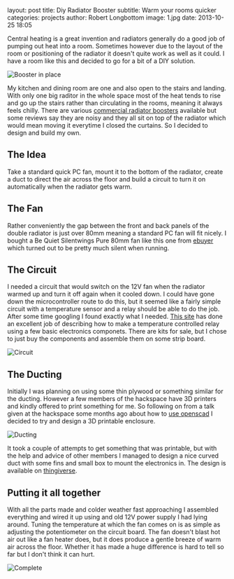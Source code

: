layout:       post
title:        Diy Radiator Booster
subtitle:     Warm your rooms quicker
categories:   projects
author:       Robert Longbottom
image:        1.jpg
date:         2013-10-25 18:05

Central heating is a great invention and radiators generally do a 
good job of pumping out heat into a room.  Sometimes however due
to the layout of the room or positioning of the radiator it
doesn't quite work as well as it could.  I have a room like this
and decided to go for a bit of a DIY solution.

<!-- more -->

![Booster in place](2.jpg)

My kitchen and dining room are one and also open to the stairs 
and landing.  With only one big raditor in the whole space most 
of the heat tends to rise and go up the stairs rather than circulating
in the rooms, meaning it always feels chilly.  There are various
[commercial radiator boosters](http://www.nigelsecostore.com/acatalog/Radiator_Booster.html)
available but some reviews say they are noisy and they all sit on top of
the radiator which would mean moving it everytime I closed the 
curtains.  So I decided to design and build my own.

## The Idea

Take a standard quick PC fan, mount it to the bottom of the radiator, 
create a duct to direct the air across the floor and build a circuit
to turn it on automatically when the radiator gets warm.

## The Fan

Rather conveniently the gap between the front and back panels of 
the double radiator is just over 80mm meaning a standard PC fan
will fit nicely.  I bought a Be Quiet Silentwings Pure 80mm fan
like this one from [ebuyer](http://www.ebuyer.com/409820-be-quiet-silentwings-pure-80mm-bl041)
which turned out to be pretty much silent when running.

## The Circuit

I needed a circuit that would switch on the 12V fan when the 
radiator warmed up and turn it off again when it cooled down.
I could have gone down the microcontroller route to do this, but 
it seemed like a fairly simple circuit with a temperature
sensor and a relay should be able to do the job.  After some time
googling I found exactly what I needed.  [This site](http://www.escol.com.my/Projects/Project-03%28Thermostat-1%29/Proj-03.html) 
has done an excellent job of describing how to make a temperature 
controlled relay using a few basic electronics componets.  There are
kits for sale, but I chose to just buy the components and assemble
them on some strip board.

![Circuit](3.jpg)

## The Ducting

Initially I was planning on using some thin plywood or something
similar for the ducting.  However a few members of the hackspace
have 3D printers and kindly offered to print something for me.
So following on from a talk given at the hackspace some months
ago about how to [use openscad](https://groups.google.com/forum/#!topic/swindon-hackspace/PvvfdYWvo0c) 
I decided to try and design a 3D printable enclosure.

![Ducting](4.jpg)

It took a couple of attempts to get something that was printable, 
but with the help and advice of other members I managed to design
a nice curved duct with some fins and small box to mount the electronics 
in.  The design is available on [thingiverse](http://www.thingiverse.com/thing:168527).

## Putting it all together

With all the parts made and colder weather fast approaching I 
assembled everything and wired it up using and old 12V power
supply I had lying around.  Tuning the temperature at which the
fan comes on is as simple as adjusting the potentiometer
on the circuit board.  The fan doesn't blast hot air out like a
fan heater does, but it does produce a gentle breeze of warm
air across the floor.  Whether it has made a huge difference
is hard to tell so far but I don't think it can hurt.

![Complete](5.jpg)
